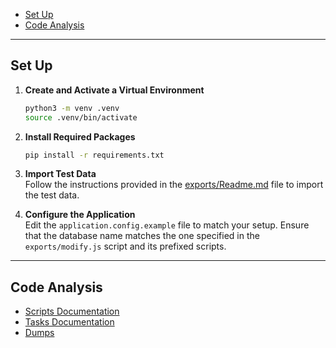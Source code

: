 - [Set Up](#set-up)
- [Code Analysis](#code-analysis)

---

## Set Up

1. **Create and Activate a Virtual Environment**

   ```sh
   python3 -m venv .venv
   source .venv/bin/activate
   ```

2. **Install Required Packages**

   ```bash
   pip install -r requirements.txt
   ```

3. **Import Test Data**  
   Follow the instructions provided in the [exports/Readme.md](exports/Readme.md) file to import the test data.

4. **Configure the Application**  
   Edit the `application.config.example` file to match your setup. Ensure that the database name matches the one specified in the `exports/modify.js` script and its prefixed scripts.

---

## Code Analysis
-  [Scripts Documentation](docs/scripts.md)
-  [Tasks Documentation](docs/tasks.md)
-  [Dumps](docs/dumps.md)
